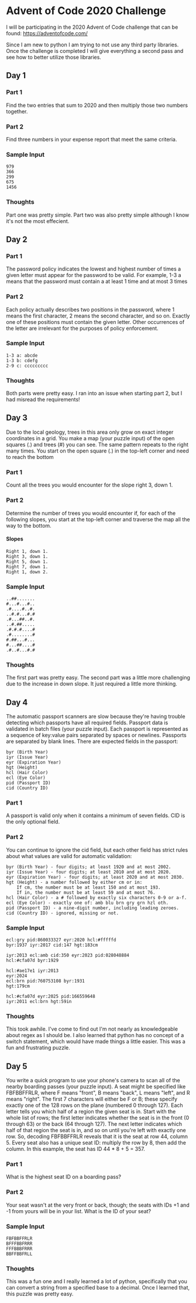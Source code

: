 # Advent of Code 2020 Challenge

I will be participating in the 2020 Advent of Code challenge that can be found: https://adventofcode.com/ 

Since I am new to python I am trying to not use any third party libraries.  Once the challenge is completed I will give everything a second pass and see how to better utilize those libraries. 

## Day 1
### Part 1
Find the two entries that sum to 2020 and then multiply those two numbers together.
### Part 2
Find three numbers in your expense report that meet the same criteria.
### Sample Input
```1721
979
366
299
675
1456
```
### Thoughts
Part one was pretty simple.  Part two was also pretty simple although I know it's not the most effecient.  

## Day 2
### Part 1
The password policy indicates the lowest and highest number of times a given letter must appear for the password to be valid. 
For example, 1-3 a means that the password must contain a at least 1 time and at most 3 times 
### Part 2
Each policy actually describes two positions in the password, where 1 means the first character, 2 means the second character, and so on.
Exactly one of these positions must contain the given letter. Other occurrences of the letter are irrelevant for the purposes of policy enforcement.
### Sample Input
``` 
1-3 a: abcde
1-3 b: cdefg
2-9 c: ccccccccc
```
### Thoughts
Both parts were pretty easy.  I ran into an issue when starting part 2, but I had misread the requirements! 

## Day 3
Due to the local geology, trees in this area only grow on exact integer coordinates in a grid. You make a map (your puzzle input) of the open squares (.) and trees (#) you can see. The same pattern repeats to the right many times. You start on the open square (.) in the top-left corner and need to reach the bottom
### Part 1
Count all the trees you would encounter for the slope right 3, down 1.
### Part 2
Determine the number of trees you would encounter if, for each of the following slopes, you start at the top-left corner and traverse the map all the way to the bottom. 
#### Slopes
```
Right 1, down 1.
Right 3, down 1. 
Right 5, down 1.
Right 7, down 1.
Right 1, down 2.
```
### Sample Input
```
..##.......
#...#...#..
.#....#..#.
..#.#...#.#
.#...##..#.
..#.##.....
.#.#.#....#
.#........#
#.##...#...
#...##....#
.#..#...#.#
```
### Thoughts
The first part was pretty easy.  The second part was a little more challenging due to the increase in down slope.  It just required a little more thinking. 

## Day 4
The automatic passport scanners are slow because they're having trouble detecting which passports have all required fields. Passport data is validated in batch files (your puzzle input). Each passport is represented as a sequence of key:value pairs separated by spaces or newlines. Passports are separated by blank lines. There are expected fields in the passport:
```
byr (Birth Year)
iyr (Issue Year)
eyr (Expiration Year)
hgt (Height)
hcl (Hair Color)
ecl (Eye Color)
pid (Passport ID)
cid (Country ID)
```
### Part 1
A passport is valid only when it contains a minimum of seven fields.  CID is the only optional field. 
### Part 2
You can continue to ignore the cid field, but each other field has strict rules about what values are valid for automatic validation:
```
byr (Birth Year) - four digits; at least 1920 and at most 2002.
iyr (Issue Year) - four digits; at least 2010 and at most 2020.
eyr (Expiration Year) - four digits; at least 2020 and at most 2030.
hgt (Height) - a number followed by either cm or in:
    If cm, the number must be at least 150 and at most 193.
    If in, the number must be at least 59 and at most 76.
hcl (Hair Color) - a # followed by exactly six characters 0-9 or a-f.
ecl (Eye Color) - exactly one of: amb blu brn gry grn hzl oth.
pid (Passport ID) - a nine-digit number, including leading zeroes.
cid (Country ID) - ignored, missing or not.
```
### Sample Input
```
ecl:gry pid:860033327 eyr:2020 hcl:#fffffd
byr:1937 iyr:2017 cid:147 hgt:183cm

iyr:2013 ecl:amb cid:350 eyr:2023 pid:028048884
hcl:#cfa07d byr:1929

hcl:#ae17e1 iyr:2013
eyr:2024
ecl:brn pid:760753108 byr:1931
hgt:179cm

hcl:#cfa07d eyr:2025 pid:166559648
iyr:2011 ecl:brn hgt:59in
```
### Thoughts
This took awhile.  I've come to find out I'm not nearly as knowledgeable about regex as I should be. I also learned that python has no concept of a switch statement, which would have made things a little easier.  This was a fun and frustrating puzzle. 

## Day 5
You write a quick program to use your phone's camera to scan all of the nearby boarding passes (your puzzle input). A seat might be specified like FBFBBFFRLR, where F means "front", B means "back", L means "left", and R means "right". The first 7 characters will either be F or B; these specify exactly one of the 128 rows on the plane (numbered 0 through 127). Each letter tells you which half of a region the given seat is in. Start with the whole list of rows; the first letter indicates whether the seat is in the front (0 through 63) or the back (64 through 127). The next letter indicates which half of that region the seat is in, and so on until you're left with exactly one row.
So, decoding FBFBBFFRLR reveals that it is the seat at row 44, column 5.
Every seat also has a unique seat ID: multiply the row by 8, then add the column. In this example, the seat has ID 44 * 8 + 5 = 357.

### Part 1
What is the highest seat ID on a boarding pass?
### Part 2
Your seat wasn't at the very front or back, though; the seats with IDs +1 and -1 from yours will be in your list.
What is the ID of your seat?
### Sample Input
```
FBFBBFFRLR
BFFFBBFRRR
FFFBBBFRRR
BBFFBBFRLL
```
### Thoughts
This was a fun one and I really learned a lot of python, specifically that you can convert a string from a specified base to a decimal.  Once I learned that, this puzzle was pretty easy. 